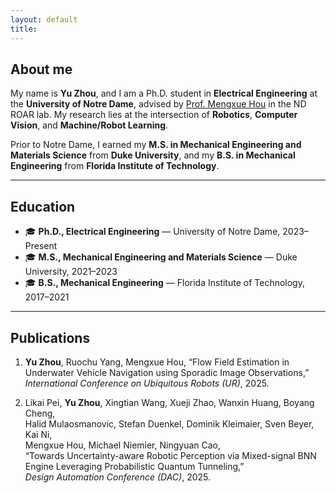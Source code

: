 ```yaml
---
layout: default
title:
---
```


## About me

My name is **Yu Zhou**, and I am a Ph.D. student in **Electrical Engineering** at the **University of Notre Dame**, advised by [Prof. Mengxue Hou](https://engineering.nd.edu/faculty/mengxue-hou/) in the ND ROAR lab. My research lies at the intersection of **Robotics**, **Computer Vision**, and **Machine/Robot Learning**.

Prior to Notre Dame, I earned my **M.S. in Mechanical Engineering and Materials Science** from **Duke University**, and my **B.S. in Mechanical Engineering** from **Florida Institute of Technology**.

<div style="clear: both;"></div>

---

## Education

- 🎓 **Ph.D., Electrical Engineering** — University of Notre Dame, 2023–Present  
- 🎓 **M.S., Mechanical Engineering and Materials Science** — Duke University, 2021–2023  
- 🎓 **B.S., Mechanical Engineering** — Florida Institute of Technology, 2017–2021

---
## Publications

1. **Yu Zhou**, Ruochu Yang, Mengxue Hou, “Flow Field Estimation in Underwater Vehicle Navigation using Sporadic Image Observations,” _International Conference on Ubiquitous Robots (UR)_, 2025.

2. Likai Pei, **Yu Zhou**, Xingtian Wang, Xueji Zhao, Wanxin Huang, Boyang Cheng,  
   Halid Mulaosmanovic, Stefan Duenkel, Dominik Kleimaier, Sven Beyer, Kai Ni,  
   Mengxue Hou, Michael Niemier, Ningyuan Cao,  
   “Towards Uncertainty-aware Robotic Perception via Mixed-signal BNN Engine Leveraging Probabilistic Quantum Tunneling,”  
   _Design Automation Conference (DAC)_, 2025.

